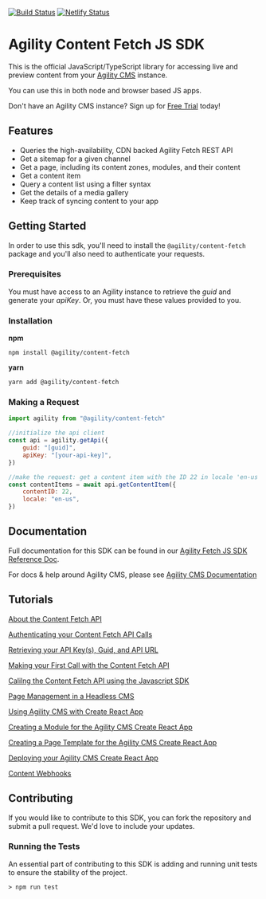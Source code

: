 [![Build Status](https://agility.visualstudio.com/Agility%20CMS/_apis/build/status/Fetch%20API/Agility%20Content%20Fetch%20JS%20SDK?branchName=master)](https://agility.visualstudio.com/Agility%20CMS/_build/latest?definitionId=59&branchName=master)
[![Netlify Status](https://api.netlify.com/api/v1/badges/c45f5d6e-923b-4019-820e-826e6185017d/deploy-status)](https://app.netlify.com/sites/agilitydocs/deploys)

# Agility Content Fetch JS SDK

This is the official JavaScript/TypeScript library for accessing live and preview content from your [Agility CMS](https://agilitycms.com) instance.

You can use this in both node and browser based JS apps.

Don't have an Agility CMS instance? Sign up for [Free Trial](https://agilitycms.com/free) today!

## Features

- Queries the high-availability, CDN backed Agility Fetch REST API
- Get a sitemap for a given channel
- Get a page, including its content zones, modules, and their content
- Get a content item
- Query a content list using a filter syntax
- Get the details of a media gallery
- Keep track of syncing content to your app

## Getting Started

In order to use this sdk, you'll need to install the `@agility/content-fetch` package and you'll also need to authenticate your requests.

### Prerequisites

You must have access to an Agility instance to retrieve the _guid_ and generate your _apiKey_. Or, you must have these values provided to you.

### Installation

**npm**

```
npm install @agility/content-fetch
```

**yarn**

```
yarn add @agility/content-fetch
```

### Making a Request

```javascript
import agility from "@agility/content-fetch"

//initialize the api client
const api = agility.getApi({
	guid: "[guid]",
	apiKey: "[your-api-key]",
})

//make the request: get a content item with the ID 22 in locale 'en-us'
const contentItems = await api.getContentItem({
	contentID: 22,
	locale: "en-us",
})
```

## Documentation

Full documentation for this SDK can be found in our [Agility Fetch JS SDK Reference Doc](https://agilitydocs.netlify.com/agility-content-fetch-js-sdk/).

For docs & help around Agility CMS, please see [Agility CMS Documentation](https://help.agilitycms.com/hc/en-us)

## Tutorials

[About the Content Fetch API](https://help.agilitycms.com/hc/en-us/articles/360031985112-About-the-Content-Fetch-API)

[Authenticating your Content Fetch API Calls](https://help.agilitycms.com/hc/en-us/articles/360032225191-Authenticating-your-Content-Fetch-API-Calls)

[Retrieving your API Key(s), Guid, and API URL](https://help.agilitycms.com/hc/en-us/articles/360031919212-Retrieving-your-API-Key-s-Guid-and-API-URL-)

[Making your First Call with the Content Fetch API](https://help.agilitycms.com/hc/en-us/articles/360031918152-Making-your-First-API-Call-with-the-Content-Fetch-API)

[Calilng the Content Fetch API using the Javascript SDK](https://help.agilitycms.com/hc/en-us/articles/360031945912-Calling-the-Content-Fetch-API-using-the-JavaScript-SDK)

[Page Management in a Headless CMS](https://help.agilitycms.com/hc/en-us/articles/360032554331-Page-Management-in-a-Headless-CMS)

[Using Agility CMS with Create React App](https://help.agilitycms.com/hc/en-us/articles/360031121692-Using-Agility-CMS-with-Create-React-App-CRA-)

[Creating a Module for the Agility CMS Create React App](https://help.agilitycms.com/hc/en-us/articles/360031590791-Creating-a-Module-for-the-Agility-CMS-Create-React-App)

[Creating a Page Template for the Agility CMS Create React App](https://help.agilitycms.com/hc/en-us/articles/360032611011-Creating-a-Page-Template-for-the-Agility-CMS-Create-React-App)

[Deploying your Agility CMS Create React App](https://help.agilitycms.com/hc/en-us/articles/360032203552-Deploying-your-Agility-CMS-Create-React-App)

[Content Webhooks](https://help.agilitycms.com/hc/en-us/articles/360035934911)

## Contributing

If you would like to contribute to this SDK, you can fork the repository and submit a pull request. We'd love to include your updates.

### Running the Tests

An essential part of contributing to this SDK is adding and running unit tests to ensure the stability of the project.

```
> npm run test
```
